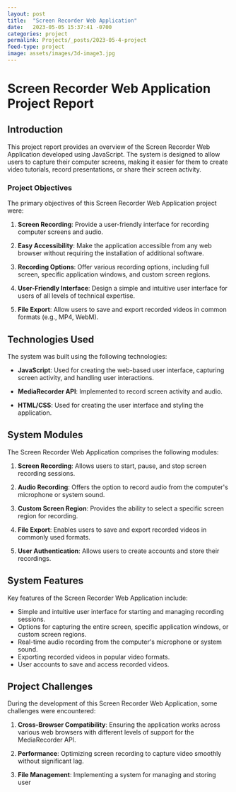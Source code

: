 ```yaml
---
layout: post
title:  "Screen Recorder Web Application"
date:   2023-05-05 15:37:41 -0700
categories: project
permalink: Projects/_posts/2023-05-4-project
feed-type: project
image: assets/images/3d-image3.jpg
---
```

# Screen Recorder Web Application Project Report

## Introduction

This project report provides an overview of the Screen Recorder Web Application developed using JavaScript. The system is designed to allow users to capture their computer screens, making it easier for them to create video tutorials, record presentations, or share their screen activity.

### Project Objectives

The primary objectives of this Screen Recorder Web Application project were:

1. **Screen Recording**: Provide a user-friendly interface for recording computer screens and audio.

2. **Easy Accessibility**: Make the application accessible from any web browser without requiring the installation of additional software.

3. **Recording Options**: Offer various recording options, including full screen, specific application windows, and custom screen regions.

4. **User-Friendly Interface**: Design a simple and intuitive user interface for users of all levels of technical expertise.

5. **File Export**: Allow users to save and export recorded videos in common formats (e.g., MP4, WebM).

## Technologies Used

The system was built using the following technologies:

- **JavaScript**: Used for creating the web-based user interface, capturing screen activity, and handling user interactions.

- **MediaRecorder API**: Implemented to record screen activity and audio.

- **HTML/CSS**: Used for creating the user interface and styling the application.

## System Modules

The Screen Recorder Web Application comprises the following modules:

1. **Screen Recording**: Allows users to start, pause, and stop screen recording sessions.

2. **Audio Recording**: Offers the option to record audio from the computer's microphone or system sound.

3. **Custom Screen Region**: Provides the ability to select a specific screen region for recording.

4. **File Export**: Enables users to save and export recorded videos in commonly used formats.

5. **User Authentication**: Allows users to create accounts and store their recordings.

## System Features

Key features of the Screen Recorder Web Application include:

- Simple and intuitive user interface for starting and managing recording sessions.
- Options for capturing the entire screen, specific application windows, or custom screen regions.
- Real-time audio recording from the computer's microphone or system sound.
- Exporting recorded videos in popular video formats.
- User accounts to save and access recorded videos.

## Project Challenges

During the development of this Screen Recorder Web Application, some challenges were encountered:

1. **Cross-Browser Compatibility**: Ensuring the application works across various web browsers with different levels of support for the MediaRecorder API.

2. **Performance**: Optimizing screen recording to capture video smoothly without significant lag.

3. **File Management**: Implementing a system for managing and storing user
